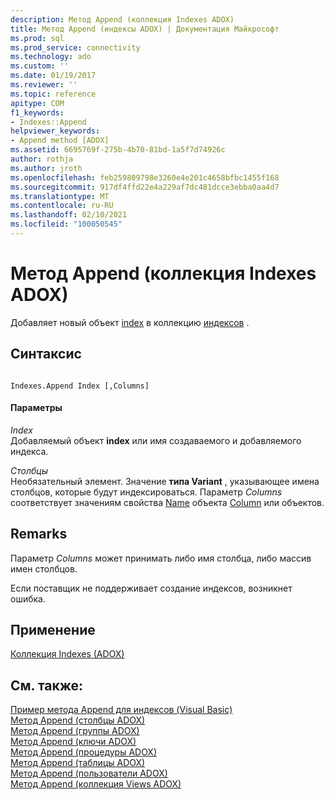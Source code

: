 ```yaml
---
description: Метод Append (коллекция Indexes ADOX)
title: Метод Append (индексы ADOX) | Документация Майкрософт
ms.prod: sql
ms.prod_service: connectivity
ms.technology: ado
ms.custom: ''
ms.date: 01/19/2017
ms.reviewer: ''
ms.topic: reference
apitype: COM
f1_keywords:
- Indexes::Append
helpviewer_keywords:
- Append method [ADOX]
ms.assetid: 6695769f-275b-4b70-81bd-1a5f7d74926c
author: rothja
ms.author: jroth
ms.openlocfilehash: feb259809798e3260e4e201c4658bfbc1455f168
ms.sourcegitcommit: 917df4ffd22e4a229af7dc481dcce3ebba0aa4d7
ms.translationtype: MT
ms.contentlocale: ru-RU
ms.lasthandoff: 02/10/2021
ms.locfileid: "100050545"
---
```

# <a name="append-method-adox-indexes"></a>Метод Append (коллекция Indexes ADOX)
Добавляет новый объект [index](./index-object-adox.md) в коллекцию [индексов](./indexes-collection-adox.md) .  
  
## <a name="syntax"></a>Синтаксис  
  
```  
  
Indexes.Append Index [,Columns]  
```  
  
#### <a name="parameters"></a>Параметры  
 *Index*  
 Добавляемый объект **index** или имя создаваемого и добавляемого индекса.  
  
 *Столбцы*  
 Необязательный элемент. Значение **типа Variant** , указывающее имена столбцов, которые будут индексироваться. Параметр *Columns* соответствует значениям свойства [Name](./name-property-adox.md) объекта [Column](./column-object-adox.md) или объектов.  
  
## <a name="remarks"></a>Remarks  
 Параметр *Columns* может принимать либо имя столбца, либо массив имен столбцов.  
  
 Если поставщик не поддерживает создание индексов, возникнет ошибка.  
  
## <a name="applies-to"></a>Применение  
 [Коллекция Indexes (ADOX)](./indexes-collection-adox.md)  
  
## <a name="see-also"></a>См. также:  
 [Пример метода Append для индексов (Visual Basic)](./indexes-append-method-example-vb.md)   
 [Метод Append (столбцы ADOX)](./append-method-adox-columns.md)   
 [Метод Append (группы ADOX)](./append-method-adox-groups.md)   
 [Метод Append (ключи ADOX)](./append-method-adox-keys.md)   
 [Метод Append (процедуры ADOX)](./append-method-adox-procedures.md)   
 [Метод Append (таблицы ADOX)](./append-method-adox-tables.md)   
 [Метод Append (пользователи ADOX)](./append-method-adox-users.md)   
 [Метод Append (коллекция Views ADOX)](./append-method-adox-views.md)